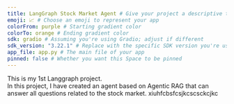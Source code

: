 ```yaml
---
title: LangGraph Stock Market Agent # Give your project a descriptive title
emoji: 📈 # Choose an emoji to represent your app
colorFrom: purple # Starting gradient color
colorTo: orange # Ending gradient color
sdk: gradio # Assuming you're using Gradio; adjust if different
sdk_version: "3.22.1" # Replace with the specific SDK version you're using
app_file: app.py # The main file of your app
pinned: false # Whether you want this Space to be pinned
---
```


This is my 1st Langgraph project.  
In this project, I have created an agent based on Agentic RAG that can answer all questions related to the stock market.
xiuhfcbsfcsjkcscsckcjkc